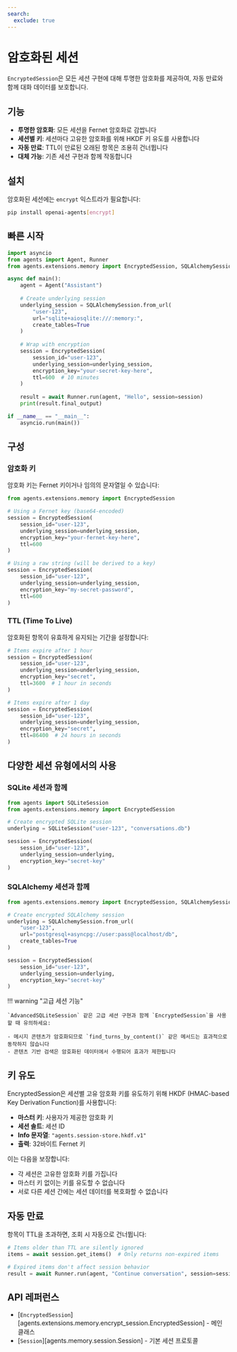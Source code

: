 ```yaml
---
search:
  exclude: true
---
```

# 암호화된 세션

`EncryptedSession`은 모든 세션 구현에 대해 투명한 암호화를 제공하여, 자동 만료와 함께 대화 데이터를 보호합니다.

## 기능

- **투명한 암호화**: 모든 세션을 Fernet 암호화로 감쌉니다
- **세션별 키**: 세션마다 고유한 암호화를 위해 HKDF 키 유도를 사용합니다
- **자동 만료**: TTL이 만료된 오래된 항목은 조용히 건너뜁니다
- **대체 가능**: 기존 세션 구현과 함께 작동합니다

## 설치

암호화된 세션에는 `encrypt` 익스트라가 필요합니다:

```bash
pip install openai-agents[encrypt]
```

## 빠른 시작

```python
import asyncio
from agents import Agent, Runner
from agents.extensions.memory import EncryptedSession, SQLAlchemySession

async def main():
    agent = Agent("Assistant")
    
    # Create underlying session
    underlying_session = SQLAlchemySession.from_url(
        "user-123",
        url="sqlite+aiosqlite:///:memory:",
        create_tables=True
    )
    
    # Wrap with encryption
    session = EncryptedSession(
        session_id="user-123",
        underlying_session=underlying_session,
        encryption_key="your-secret-key-here",
        ttl=600  # 10 minutes
    )
    
    result = await Runner.run(agent, "Hello", session=session)
    print(result.final_output)

if __name__ == "__main__":
    asyncio.run(main())
```

## 구성

### 암호화 키

암호화 키는 Fernet 키이거나 임의의 문자열일 수 있습니다:

```python
from agents.extensions.memory import EncryptedSession

# Using a Fernet key (base64-encoded)
session = EncryptedSession(
    session_id="user-123",
    underlying_session=underlying_session,
    encryption_key="your-fernet-key-here",
    ttl=600
)

# Using a raw string (will be derived to a key)
session = EncryptedSession(
    session_id="user-123", 
    underlying_session=underlying_session,
    encryption_key="my-secret-password",
    ttl=600
)
```

### TTL (Time To Live)

암호화된 항목이 유효하게 유지되는 기간을 설정합니다:

```python
# Items expire after 1 hour
session = EncryptedSession(
    session_id="user-123",
    underlying_session=underlying_session,
    encryption_key="secret",
    ttl=3600  # 1 hour in seconds
)

# Items expire after 1 day
session = EncryptedSession(
    session_id="user-123",
    underlying_session=underlying_session,
    encryption_key="secret", 
    ttl=86400  # 24 hours in seconds
)
```

## 다양한 세션 유형에서의 사용

### SQLite 세션과 함께

```python
from agents import SQLiteSession
from agents.extensions.memory import EncryptedSession

# Create encrypted SQLite session
underlying = SQLiteSession("user-123", "conversations.db")

session = EncryptedSession(
    session_id="user-123",
    underlying_session=underlying,
    encryption_key="secret-key"
)
```

### SQLAlchemy 세션과 함께

```python
from agents.extensions.memory import EncryptedSession, SQLAlchemySession

# Create encrypted SQLAlchemy session
underlying = SQLAlchemySession.from_url(
    "user-123",
    url="postgresql+asyncpg://user:pass@localhost/db",
    create_tables=True
)

session = EncryptedSession(
    session_id="user-123",
    underlying_session=underlying,
    encryption_key="secret-key"
)
```

!!! warning "고급 세션 기능"

    `AdvancedSQLiteSession` 같은 고급 세션 구현과 함께 `EncryptedSession`을 사용할 때 유의하세요:

    - 메시지 콘텐츠가 암호화되므로 `find_turns_by_content()` 같은 메서드는 효과적으로 동작하지 않습니다
    - 콘텐츠 기반 검색은 암호화된 데이터에서 수행되어 효과가 제한됩니다



## 키 유도

EncryptedSession은 세션별 고유 암호화 키를 유도하기 위해 HKDF (HMAC-based Key Derivation Function)를 사용합니다:

- **마스터 키**: 사용자가 제공한 암호화 키
- **세션 솔트**: 세션 ID
- **Info 문자열**: `"agents.session-store.hkdf.v1"`
- **출력**: 32바이트 Fernet 키

이는 다음을 보장합니다:
- 각 세션은 고유한 암호화 키를 가집니다
- 마스터 키 없이는 키를 유도할 수 없습니다
- 서로 다른 세션 간에는 세션 데이터를 복호화할 수 없습니다

## 자동 만료

항목이 TTL을 초과하면, 조회 시 자동으로 건너뜁니다:

```python
# Items older than TTL are silently ignored
items = await session.get_items()  # Only returns non-expired items

# Expired items don't affect session behavior
result = await Runner.run(agent, "Continue conversation", session=session)
```

## API 레퍼런스

- [`EncryptedSession`][agents.extensions.memory.encrypt_session.EncryptedSession] - 메인 클래스
- [`Session`][agents.memory.session.Session] - 기본 세션 프로토콜